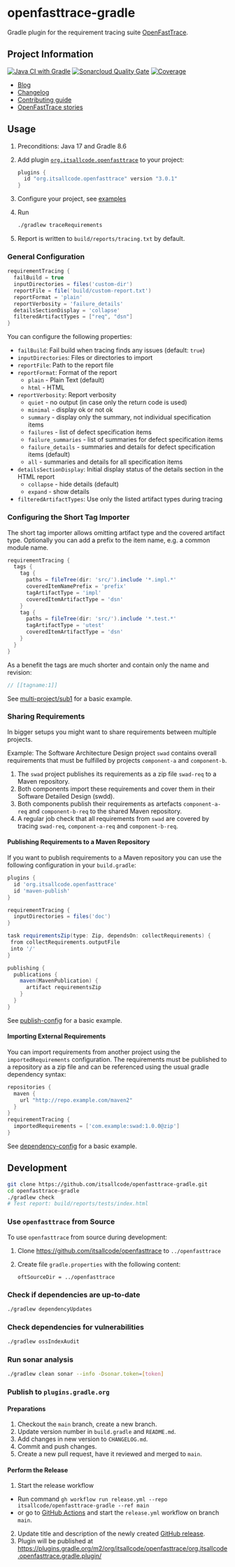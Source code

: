 # openfasttrace-gradle
Gradle plugin for the requirement tracing suite [OpenFastTrace](https://github.com/itsallcode/openfasttrace).

## Project Information

[![Java CI with Gradle](https://github.com/itsallcode/openfasttrace-gradle/workflows/Java%20CI%20with%20Gradle/badge.svg)](https://github.com/itsallcode/openfasttrace-gradle/actions?query=workflow%3A%22Java+CI+with+Gradle%22)
[![Sonarcloud Quality Gate](https://sonarcloud.io/api/project_badges/measure?project=org.itsallcode%3Aopenfasttrace-gradle&metric=alert_status)](https://sonarcloud.io/dashboard?id=org.itsallcode%3Aopenfasttrace-gradle)
[![Coverage](https://sonarcloud.io/api/project_badges/measure?project=org.itsallcode%3Aopenfasttrace-gradle&metric=coverage)](https://sonarcloud.io/dashboard?id=org.itsallcode%3Aopenfasttrace-gradle)

* [Blog](https://blog.itsallcode.org/)
* [Changelog](CHANGELOG.md)
* [Contributing guide](CONTRIBUTING.md)
* [OpenFastTrace stories](https://github.com/itsallcode/openfasttrace/wiki/OFT-Stories)

## Usage

1. Preconditions: Java 17 and Gradle 8.6
1. Add plugin [`org.itsallcode.openfasttrace`](https://plugins.gradle.org/plugin/org.itsallcode.openfasttrace) to your project:

    ```groovy
    plugins {
      id "org.itsallcode.openfasttrace" version "3.0.1"
    }
    ```

1. Configure your project, see [examples](https://github.com/itsallcode/openfasttrace-gradle/tree/main/example-projects)
1. Run

    ```sh
    ./gradlew traceRequirements
    ```

1. Report is written to `build/reports/tracing.txt` by default.

### General Configuration

```groovy
requirementTracing {
  failBuild = true
  inputDirectories = files('custom-dir')
  reportFile = file('build/custom-report.txt')
  reportFormat = 'plain'
  reportVerbosity = 'failure_details'
  detailsSectionDisplay = 'collapse'
  filteredArtifactTypes = ["req", "dsn"]
}
```

You can configure the following properties:

* `failBuild`: Fail build when tracing finds any issues (default: `true`)
* `inputDirectories`: Files or directories to import
* `reportFile`: Path to the report file
* `reportFormat`: Format of the report
  * `plain` - Plain Text (default)
  * `html` - HTML
* `reportVerbosity`: Report verbosity
  * `quiet` - no output (in case only the return code is used)
  * `minimal` - display ok or not ok
  * `summary` - display only the summary, not individual specification items
  * `failures` - list of defect specification items
  * `failure_summaries` - list of summaries for defect specification items
  * `failure_details` - summaries and details for defect specification items (default)
  * `all` - summaries and details for all specification items
* `detailsSectionDisplay`: Initial display status of the details section in the HTML report
  * `collapse` - hide details (default)
  * `expand` - show details
* `filteredArtifactTypes`: Use only the listed artifact types during tracing

### Configuring the Short Tag Importer

The short tag importer allows omitting artifact type and the covered artifact type. Optionally you can add a prefix to the item name, e.g. a common module name.

```groovy
requirementTracing {
  tags {
    tag {
      paths = fileTree(dir: 'src/').include '*.impl.*'
      coveredItemNamePrefix = 'prefix'
      tagArtifactType = 'impl'
      coveredItemArtifactType = 'dsn'
    }
    tag {
      paths = fileTree(dir: 'src/').include '*.test.*'
      tagArtifactType = 'utest'
      coveredItemArtifactType = 'dsn'
    }
  }
}
```

As a benefit the tags are much shorter and contain only the name and revision:

```java
// [[tagname:1]]
```

See [multi-project/sub1](https://github.com/itsallcode/openfasttrace-gradle/tree/main/example-projects/multi-project/sub1) for a basic example.

### Sharing Requirements

In bigger setups you might want to share requirements between multiple projects.

Example: The Software Architecture Design project `swad` contains overall requirements that must be fulfilled by projects `component-a` and `component-b`.

1. The `swad` project publishes its requirements as a zip file `swad-req` to a Maven repository.
1. Both components import these requirements and cover them in their Software Detailed Design (swdd).
1. Both components publish their requirements as artefacts `component-a-req` and `component-b-req` to the shared Maven repository.
1. A regular job check that all requirements from `swad` are covered by tracing `swad-req`, `component-a-req` and `component-b-req`.

#### Publishing Requirements to a Maven Repository

If you want to publish requirements to a Maven repository you can use the following configuration in your `build.gradle`:

```groovy
plugins {
  id 'org.itsallcode.openfasttrace'
  id 'maven-publish'
}

requirementTracing {
  inputDirectories = files('doc')
}

task requirementsZip(type: Zip, dependsOn: collectRequirements) {
 from collectRequirements.outputFile
 into '/'
}

publishing {
  publications {
    maven(MavenPublication) {
      artifact requirementsZip
    }
  }
}
```

See [publish-config](https://github.com/itsallcode/openfasttrace-gradle/tree/main/example-projects/publish-config) for a basic example.

#### Importing External Requirements

You can import requirements from another project using the `importedRequirements` configuration. The requirements must be published to a repository as a zip file and can be referenced using the usual gradle dependency syntax:

```groovy
repositories {
  maven {
    url "http://repo.example.com/maven2"
  }
}
requirementTracing {
  importedRequirements = ['com.example:swad:1.0.0@zip']
}
```

See [dependency-config](https://github.com/itsallcode/openfasttrace-gradle/tree/main/example-projects/dependency-config) for a basic example.

## Development

```sh
git clone https://github.com/itsallcode/openfasttrace-gradle.git
cd openfasttrace-gradle
./gradlew check
# Test report: build/reports/tests/index.html
```

### Use `openfasttrace` from Source

To use `openfasttrace` from source during development:

1. Clone https://github.com/itsallcode/openfasttrace to `../openfasttrace`
1. Create file `gradle.properties` with the following content:

    ```properties
    oftSourceDir = ../openfasttrace
    ```

### Check if dependencies are up-to-date

```sh
./gradlew dependencyUpdates
```

### Check dependencies for vulnerabilities

```sh
./gradlew ossIndexAudit
```

### Run sonar analysis

```sh
./gradlew clean sonar --info -Dsonar.token=[token]
```

### Publish to `plugins.gradle.org`

#### Preparations

1. Checkout the `main` branch, create a new branch.
2. Update version number in `build.gradle` and `README.md`.
3. Add changes in new version to `CHANGELOG.md`.
4. Commit and push changes.
5. Create a new pull request, have it reviewed and merged to `main`.

#### Perform the Release

1. Start the release workflow
  * Run command `gh workflow run release.yml --repo itsallcode/openfasttrace-gradle --ref main`
  * or go to [GitHub Actions](https://github.com/itsallcode/openfasttrace-gradle/actions/workflows/release.yml) and start the `release.yml` workflow on branch `main`.
2. Update title and description of the newly created [GitHub release](https://github.com/itsallcode/openfasttrace-gradle/releases).
3. Plugin will be published at https://plugins.gradle.org/m2/org/itsallcode/openfasttrace/org.itsallcode.openfasttrace.gradle.plugin/

